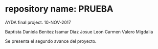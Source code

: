 # repository name: PRUEBA
AYDA final project. 10-NOV-2017 

Baptista Daniela
Benitez Isamar
Diaz Josue
Leon Carmen
Valero Migdalia

Se presenta el segundo avance del proyecto. 



